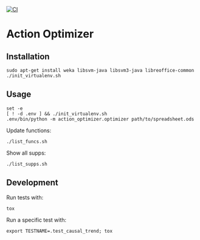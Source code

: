 [![CI](https://github.com/chrisspen/action-optimizer/actions/workflows/ci.yml/badge.svg)](https://github.com/chrisspen/action-optimizer/actions/)

Action Optimizer
================

Installation
------------

    sudo apt-get install weka libsvm-java libsvm3-java libreoffice-common
    ./init_virtualenv.sh

Usage
-----

    set -e
    [ ! -d .env ] && ./init_virtualenv.sh
    .env/bin/python -m action_optimizer.optimizer path/to/spreadsheet.ods

Update functions:

    ./list_funcs.sh

Show all supps:

    ./list_supps.sh

Development
-----------

Run tests with:

    tox

Run a specific test with:

    export TESTNAME=.test_causal_trend; tox

